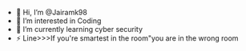 - 👋 Hi, I’m @Jairamk98
- 👀 I’m interested in Coding
- 🌱 I’m currently learning cyber security
- ⚡ Line>>>If you're smartest in the room"you are in the wrong room

<!---
Jairamk98/Jairamk98 is a ✨ special ✨ repository because its `README.md` (this file) appears on your GitHub profile.
You can click the Preview link to take a look at your changes.
--->
